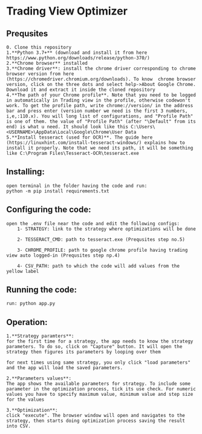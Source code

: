 # Trading View Optimizer

## Prequsites
	0. Clone this repository
    1.**Python 3.7+** (download and install it from here https://www.python.org/downloads/release/python-370/)
    2.**Chrome browser** installed
    3.**Chrome driver**: install the chrome driver corresponding to chrome browser version from here (https://chromedriver.chromium.org/downloads). To know  chrome browser version, click on the three dots and select help->About Google Chrome. Download it and extract it inside the cloned repository
    4.**The path of your Chrome profile**. Note that you need to be logged in automatically in Trading view in the profile, otherwise codewon't work. To get the profile path, write chrome://version/ in the address bar and press enter (version number we need is the first 3 numbers, i,e,:110.x). You will long list of configurations, and "Profile Path" is one of them. the value of "Profile Path" (after "\Default" from its end) is what u need. It should look like this C:\Users\<USERNAME>\AppData\Local\Google\Chrome\User Data
    5.**Install tesseract (used for OCR)**. The guide here (https://linuxhint.com/install-tesseract-windows/) explains how to install it properly. Note that we need its path, it will be something like C:\Program Files\Tesseract-OCR\tesseract.exe


## Installing:
    open terminal in the folder having the code and run: 
    python -m pip install requirements.txt

## Configuring the code:
    open the .env file near the code and edit the following configs:
        1- STRATEGY: link to the strategy where optimizations will be done

        2- TESSERACT_CMD: path to tesseract.exe (Prequsites step no.5)

        3- CHROME_PROFILE: path to google chrome profile having trading view auto logged-in (Prequsites step np.4)

        4- CSV_PATH: path to which the code will add values from the yellow label
        

## Running the code:

    run: python app.py

## Operation:
    1.**Strategy paramters**:
    for the first time for a strategy, the app needs to know the strategy parameters. To do so, click on "Capture" button. It will open the strategy then figures its parameters by looping over them

    for next times using same strategy, you only click "load parameters" and the app will load the saved parameters.

    2.**Parameters values**:
    The app shows the available parameters for strategy. To include some parameter in the optimization process, tick its use check. For numeric values you have to specify maximum value, minimum value and step size for the values

    3.**Optimization**:
    click "execute". The browser window will open and navigates to the strategy, then starts doing optimization process saving the result into CSV.


